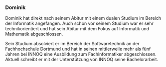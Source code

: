 ### Dominik

Dominik hat direkt nach seinem Abitur mit einem dualen Studium im Bereich der Informatik angefangen. Auch schon vor
seinem Studium war er sehr technikorientiert und hat sein Abitur mit dem Fokus auf Informatik und Mathematik abgeschlossen.

Sein Studium absolviert er im Bereich der Softwaretechnik an der Fachhochschule Dortmund und hat in seinen mittlerweile
mehr als fünf Jahren bei INNOQ eine Ausbildung zum Fachinformatiker abgeschlossen. Aktuell schreibt er mit der
Unterstützung von INNOQ seine Bachelorarbeit.
